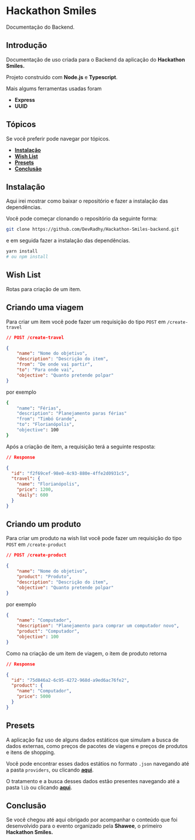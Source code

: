 # Hackathon Smiles

Documentação do Backend.

## Introdução

Documentação de uso criada para o Backend da aplicação do **Hackathon Smiles.**

Projeto construido com **Node.js** e **Typescript**.

Mais algums ferramentas usadas foram

* **Express**
* **UUID**

## Tópicos

Se você preferir pode navegar por tópicos.

* **[Instalação](#instalação)**
* **[Wish List](#wish-list)**
* **[Presets](#presets)**
* **[Conclusão](#conclusão)**

## Instalação

Aqui irei mostrar como baixar o repositório e fazer a instalação das dependências.

Você pode começar clonando o repositório da seguinte forma:

```bash
git clone https://github.com/DevRadhy/Hackathon-Smiles-backend.git
```

e em seguida fazer a instalação das dependências.

```bash
yarn install
# ou npm install
```

## Wish List

Rotas para criação de um item.

## Criando uma viagem

Para criar um item você pode fazer um requisição do tipo `POST` em `/create-travel` 

```json
// POST /create-travel

{
	"name": "Nome do objetivo",
	"description": "Descrição do item",
	"from": "De onde vai partir",
	"to": "Para onde vai",
	"objective": "Quanto pretende polpar"
}
```

por exemplo

```bash
{
	"name": "Férias",
	"description": "Planejamento paras férias"
	"from": "Timbó Grande",
	"to": "Florianópolis",
	"objective": 100
}
```

Após a criação de item, a requisição terá a seguinte resposta:

```json
// Response

{
  "id": "f2f69cef-98e0-4c93-880e-4ffe2d0931c5",
  "travel": {
    "name": "Florianópolis",
    "price": 1200,
    "daily": 600
  }
}
```

## Criando um produto

Para criar um produto na wish list você pode fazer um requisição do tipo `POST` em `/create-product`

```json
// POST /create-product

{
	"name": "Nome do objetivo",
	"product": "Produto",
	"description": "Descrição do item",
	"objective": "Quanto pretende polpar"
}
```

por exemplo

```json
{
	"name": "Computador",
	"description": "Planejamento para comprar um computador novo",
	"product": "Computador",
	"objective": 100
}
```

Como na criação de um item de viagem, o item de produto retorna

```json
// Response

{
  "id": "75d846a2-6c95-4272-968d-a9ed6ac76fe2",
  "product": {
    "name": "Computador",
    "price": 5000
  }
}
```

## Presets

A aplicação faz uso de alguns dados estáticos que simulam a busca de dados externas, como preços de pacotes de viagens e preços de produtos e itens de shopping.

Você pode encontrar esses dados estátios no formato `.json` navegando até a pasta `providers`, ou clicando **[aqui](src/providers)**.

O tratamento e a busca desses dados estão presentes navegando até a pasta `lib` ou clicando **[aqui](src/lib)**.

## Conclusão

Se você chegou até aqui obrigado por acompanhar o conteúdo que foi desenvolvido para o evento organizado pela **Shawee**, o primeiro **Hackathon Smiles.**
